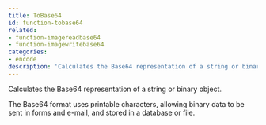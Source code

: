 ```yaml
---
title: ToBase64
id: function-tobase64
related:
- function-imagereadbase64
- function-imagewritebase64
categories:
- encode
description: 'Calculates the Base64 representation of a string or binary object. '
---
```


Calculates the Base64 representation of a string or binary object. 

The Base64 format uses printable characters, allowing
binary data to be sent in forms and e-mail, and stored in a
database or file.
